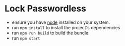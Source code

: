 # Lock Passwordless

* ensure you have [node](https://nodejs.org/) installed on your system.
* run `npm install` to install the project's dependencies
* run `npm run build` to build the bundle
* run `npm start`
